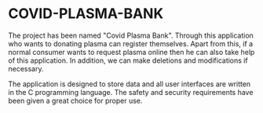 # COVID-PLASMA-BANK
The project has been named "Covid Plasma Bank". Through this application who wants to donating plasma can register themselves. Apart from this, if a normal consumer wants to request plasma online then he can also take help of this application.  In addition, we can make deletions and modifications if necessary. 

The application is designed to store data and all user interfaces are written in the C programming language. The safety and security requirements have been given a great choice for proper use.
